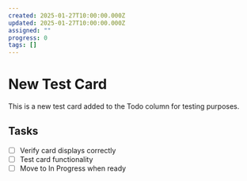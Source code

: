 ```yaml
---
created: 2025-01-27T10:00:00.000Z
updated: 2025-01-27T10:00:00.000Z
assigned: ""
progress: 0
tags: []
---
```


# New Test Card

This is a new test card added to the Todo column for testing purposes.

## Tasks
- [ ] Verify card displays correctly
- [ ] Test card functionality
- [ ] Move to In Progress when ready 